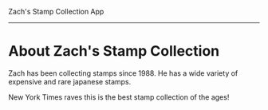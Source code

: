 Zach's Stamp Collection App
___

# About Zach's Stamp Collection

Zach has been collecting stamps since 1988. He has a wide variety of expensive and rare japanese stamps.

New York Times raves this is the best stamp collection of the ages!
